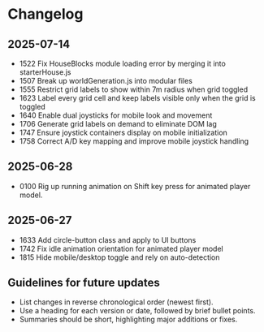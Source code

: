 # Changelog

## 2025-07-14
- 1522 Fix HouseBlocks module loading error by merging it into starterHouse.js
- 1507 Break up worldGeneration.js into modular files
- 1555 Restrict grid labels to show within 7m radius when grid toggled
- 1623 Label every grid cell and keep labels visible only when the grid is toggled
- 1640 Enable dual joysticks for mobile look and movement
- 1706 Generate grid labels on demand to eliminate DOM lag
- 1747 Ensure joystick containers display on mobile initialization
- 1758 Correct A/D key mapping and improve mobile joystick handling

## 2025-06-28
- 0100 Rig up running animation on Shift key press for animated player model.

## 2025-06-27
- 1633 Add circle-button class and apply to UI buttons
- 1742 Fix idle animation orientation for animated player model
- 1815 Hide mobile/desktop toggle and rely on auto-detection

## Guidelines for future updates
- List changes in reverse chronological order (newest first).
- Use a heading for each version or date, followed by brief bullet points.
- Summaries should be short, highlighting major additions or fixes.